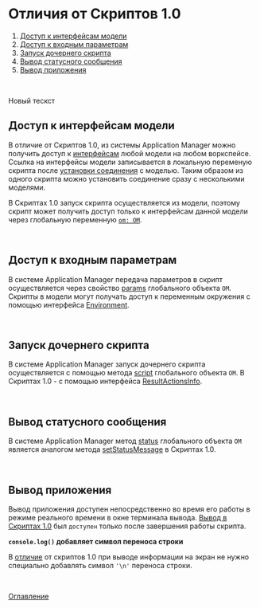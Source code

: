 # Отличия от Скриптов 1.0

1. [Доступ к интерфейсам модели](#modelAccess)
1. [Доступ к входным параметрам](#inputParams)
1. [Запуск дочернего скрипта](#runScript)
1. [Вывод статусного сообщения](#status)
1. [Вывод приложения](#asyncOutput)

&nbsp;

Новый тескст

## Доступ к интерфейсам модели<a name="modelAccess"></a>

В отличие от Скриптов 1.0, из системы Application Manager можно получить доступ к [интерфейсам](./API/om.md) любой модели на любом воркспейсе. Ссылка на интерфейсы модели записывается в локальную переменую скрипта после [установки соединения](./API/API.md#modelConnect) с моделью. Таким образом из одного скрипта можно установить соединение сразу с несколькими моделями.

В Скриптах 1.0 запуск скрипта осуществляется из модели, поэтому скрипт может получить доступ только к интерфейсам данной модели через глобальную переменную [`om: OM`](https://github.com/optimacros/scripts_documentation/blob/main/appendix/constraints.md#singleModel).

&nbsp;

## Доступ к входным параметрам<a name="inputParams"></a>

В системе Application Manager передача параметров в скрипт осуществляется через свойство [params](./API/API.md#inputParams) глобального объекта `OM`. Скрипты в модели могут получать доступ к переменным окружения с помощью интерфейса [Environment](https://github.com/optimacros/scripts_documentation/blob/main/API/env.md#Environment).

&nbsp;

## Запуск дочернего скрипта<a name="runScript"></a>

В системе Application Manager запуск дочернего скрипта осуществляется с помощью метода [script](./API/API.md#runScript) глобального объекта `OM`. В Скриптах 1.0 - с помощью интерфейса [ResultActionsInfo](https://github.com/optimacros/scripts_documentation/blob/main/API/scriptChains.md#ResultActionsInfo).

&nbsp;

## Вывод статусного сообщения<a name="status"></a>

В системе Application Manager метод [status](./API/API.md#status) глобального объекта `OM` является аналогом метода [setStatusMessage](https://github.com/optimacros/scripts_documentation/blob/main/API/common.md#RequestManager.setStatusMessage) в Скриптах 1.0.

&nbsp;

## Вывод приложения<a name="asyncOutput"></a>

Вывод приложения доступен непосредственно во время его работы в режиме реального времени в окне терминала вывода. [Вывод в Скриптах 1.0](https://github.com/optimacros/scripts_documentation/blob/main/appendix/constraints.md#syncOutput) был `доступен` только после завершения работы скрипта.

**`console.log()` добавляет символ переноса строки**<a name="lineBreak"></a>

В [отличие](https://github.com/optimacros/scripts_documentation/blob/main/appendix/constraints.md#noLineBreak) от скриптов 1.0 при выводе информации на экран не нужно специально добавлять символ `'\n'` переноса строки.

&nbsp;

[Оглавление](./README.md)
